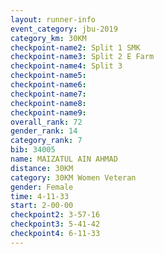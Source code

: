 ```yaml
---
layout: runner-info 
event_category: jbu-2019 
category_km: 30KM 
checkpoint-name2: Split 1 SMK 
checkpoint-name3: Split 2 E Farm 
checkpoint-name4: Split 3 
checkpoint-name5: 
checkpoint-name6: 
checkpoint-name7: 
checkpoint-name8: 
checkpoint-name9: 
overall_rank: 72
gender_rank: 14
category_rank: 7
bib: 34005
name: MAIZATUL AIN AHMAD
distance: 30KM
category: 30KM Women Veteran
gender: Female
time: 4-11-33
start: 2-00-00
checkpoint2: 3-57-16
checkpoint3: 5-41-42
checkpoint4: 6-11-33
---
```

